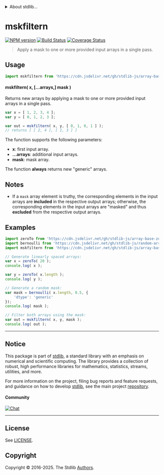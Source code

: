<!--

@license Apache-2.0

Copyright (c) 2025 The Stdlib Authors.

Licensed under the Apache License, Version 2.0 (the "License");
you may not use this file except in compliance with the License.
You may obtain a copy of the License at

   http://www.apache.org/licenses/LICENSE-2.0

Unless required by applicable law or agreed to in writing, software
distributed under the License is distributed on an "AS IS" BASIS,
WITHOUT WARRANTIES OR CONDITIONS OF ANY KIND, either express or implied.
See the License for the specific language governing permissions and
limitations under the License.

-->


<details>
  <summary>
    About stdlib...
  </summary>
  <p>We believe in a future in which the web is a preferred environment for numerical computation. To help realize this future, we've built stdlib. stdlib is a standard library, with an emphasis on numerical and scientific computation, written in JavaScript (and C) for execution in browsers and in Node.js.</p>
  <p>The library is fully decomposable, being architected in such a way that you can swap out and mix and match APIs and functionality to cater to your exact preferences and use cases.</p>
  <p>When you use stdlib, you can be absolutely certain that you are using the most thorough, rigorous, well-written, studied, documented, tested, measured, and high-quality code out there.</p>
  <p>To join us in bringing numerical computing to the web, get started by checking us out on <a href="https://github.com/stdlib-js/stdlib">GitHub</a>, and please consider <a href="https://opencollective.com/stdlib">financially supporting stdlib</a>. We greatly appreciate your continued support!</p>
</details>

# mskfiltern

[![NPM version][npm-image]][npm-url] [![Build Status][test-image]][test-url] [![Coverage Status][coverage-image]][coverage-url] <!-- [![dependencies][dependencies-image]][dependencies-url] -->

> Apply a mask to one or more provided input arrays in a single pass.



<section class="usage">

## Usage

```javascript
import mskfiltern from 'https://cdn.jsdelivr.net/gh/stdlib-js/array-base-mskfiltern@deno/mod.js';
```

#### mskfiltern( x, \[...arrays,] mask )

Returns new arrays by applying a mask to one or more provided input arrays in a single pass.

```javascript
var x = [ 1, 2, 3, 4 ];
var y = [ 0, 1, 2, 3 ];

var out = mskfiltern( x, y, [ 0, 1, 0, 1 ] );
// returns [ [ 2, 4 ], [ 1, 3 ] ]
```

The function supports the following parameters:

-   **x**: first input array.
-   **...arrays**: additional input arrays.
-   **mask**: mask array.

The function **always** returns new "generic" arrays.

</section>

<!-- /.usage -->

<section class="notes">

## Notes

-   If a `mask` array element is truthy, the corresponding elements in the input arrays are **included** in the respective output arrays; otherwise, the corresponding elements in the input arrays are "masked" and thus **excluded** from the respective output arrays.

</section>

<!-- /.notes -->

<section class="examples">

## Examples

<!-- eslint no-undef: "error" -->

```javascript
import zeroTo from 'https://cdn.jsdelivr.net/gh/stdlib-js/array-base-zero-to@deno/mod.js';
import bernoulli from 'https://cdn.jsdelivr.net/gh/stdlib-js/random-array-bernoulli@deno/mod.js';
import mskfiltern from 'https://cdn.jsdelivr.net/gh/stdlib-js/array-base-mskfiltern@deno/mod.js';

// Generate linearly spaced arrays:
var x = zeroTo( 20 );
console.log( x );

var y = zeroTo( x.length );
console.log( y );

// Generate a random mask:
var mask = bernoulli( x.length, 0.5, {
    'dtype': 'generic'
});
console.log( mask );

// Filter both arrays using the mask:
var out = mskfiltern( x, y, mask );
console.log( out );
```

</section>

<!-- /.examples -->

<!-- Section for related `stdlib` packages. Do not manually edit this section, as it is automatically populated. -->

<section class="related">

</section>

<!-- /.related -->

<!-- Section for all links. Make sure to keep an empty line after the `section` element and another before the `/section` close. -->


<section class="main-repo" >

* * *

## Notice

This package is part of [stdlib][stdlib], a standard library with an emphasis on numerical and scientific computing. The library provides a collection of robust, high performance libraries for mathematics, statistics, streams, utilities, and more.

For more information on the project, filing bug reports and feature requests, and guidance on how to develop [stdlib][stdlib], see the main project [repository][stdlib].

#### Community

[![Chat][chat-image]][chat-url]

---

## License

See [LICENSE][stdlib-license].


## Copyright

Copyright &copy; 2016-2025. The Stdlib [Authors][stdlib-authors].

</section>

<!-- /.stdlib -->

<!-- Section for all links. Make sure to keep an empty line after the `section` element and another before the `/section` close. -->

<section class="links">

[npm-image]: http://img.shields.io/npm/v/@stdlib/array-base-mskfiltern.svg
[npm-url]: https://npmjs.org/package/@stdlib/array-base-mskfiltern

[test-image]: https://github.com/stdlib-js/array-base-mskfiltern/actions/workflows/test.yml/badge.svg?branch=main
[test-url]: https://github.com/stdlib-js/array-base-mskfiltern/actions/workflows/test.yml?query=branch:main

[coverage-image]: https://img.shields.io/codecov/c/github/stdlib-js/array-base-mskfiltern/main.svg
[coverage-url]: https://codecov.io/github/stdlib-js/array-base-mskfiltern?branch=main

<!--

[dependencies-image]: https://img.shields.io/david/stdlib-js/array-base-mskfiltern.svg
[dependencies-url]: https://david-dm.org/stdlib-js/array-base-mskfiltern/main

-->

[chat-image]: https://img.shields.io/gitter/room/stdlib-js/stdlib.svg
[chat-url]: https://app.gitter.im/#/room/#stdlib-js_stdlib:gitter.im

[stdlib]: https://github.com/stdlib-js/stdlib

[stdlib-authors]: https://github.com/stdlib-js/stdlib/graphs/contributors

[umd]: https://github.com/umdjs/umd
[es-module]: https://developer.mozilla.org/en-US/docs/Web/JavaScript/Guide/Modules

[deno-url]: https://github.com/stdlib-js/array-base-mskfiltern/tree/deno
[deno-readme]: https://github.com/stdlib-js/array-base-mskfiltern/blob/deno/README.md
[umd-url]: https://github.com/stdlib-js/array-base-mskfiltern/tree/umd
[umd-readme]: https://github.com/stdlib-js/array-base-mskfiltern/blob/umd/README.md
[esm-url]: https://github.com/stdlib-js/array-base-mskfiltern/tree/esm
[esm-readme]: https://github.com/stdlib-js/array-base-mskfiltern/blob/esm/README.md
[branches-url]: https://github.com/stdlib-js/array-base-mskfiltern/blob/main/branches.md

[stdlib-license]: https://raw.githubusercontent.com/stdlib-js/array-base-mskfiltern/main/LICENSE

</section>

<!-- /.links -->
